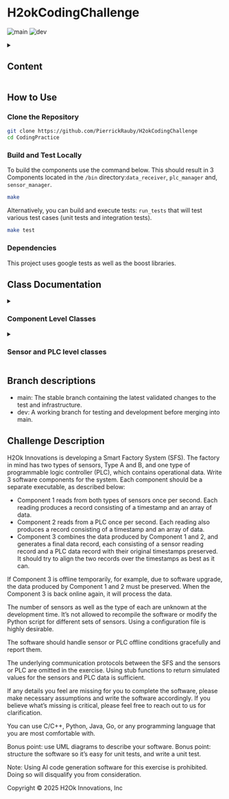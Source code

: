 # H2okCodingChallenge

![main](https://img.shields.io/github/actions/workflow/status/PierrickRauby/H2okCodingChallenge/ci.yml?branch=main&label=main)
![dev](https://img.shields.io/github/actions/workflow/status/PierrickRauby/H2okCodingChallenge/ci.yml?branch=dev&label=dev)

<details><summary><h2>Content</h2></summary>

- [H2okCodingChallenge](#h2okcodingchallenge)
  - [How to Use](#how-to-use)
    - [Clone the Repository](#clone-the-repository)
    - [Build and Test Locally](#build-and-test-locally)
    - [Dependencies](#dependencies)
  - [Class Documentation](#class-documentation)
      - [DataReceiver](#datareceiver)
      - [DeviceManager](#devicemanager)
      - [SensorManager](#sensormanager)
      - [PLCManager](#plcmanager)
      - [PLC](#plc)
      - [Sensor](#sensor)
      - [IoTDevice](#iotdevice)
  - [Branch descriptions](#branch-descriptions)
  - [Challenge Description](#challenge-description)
</details>


## How to Use

### Clone the Repository

```bash
git clone https://github.com/PierrickRauby/H2okCodingChallenge 
cd CodingPractice
```

### Build and Test Locally

To build the components use the command below.
This should result in 3 Components located in the `/bin` directory:`data_receiver`, `plc_manager` and, `sensor_manager`.

   ```bash
   make
   ```

Alternatively, you can build and execute tests:
  `run_tests` that will test various test cases (unit tests and integration tests).

   ```bash
   make test
   ```

### Dependencies

This project uses google tests as well as the boost libraries.

## Class Documentation

<details><summary><h3>Component Level Classes</h3></summary>

#### DataReceiver

The `DataReceiver` class (i.e. Component 3)  responsible for receiving data from sensors and PLCs. It listens on a specified port and handles incoming connections to receive data. The received data is logged in the `data.log` file, ordered by timestamps.

- `void run()`: start the data receiving operations, and start listening for incoming TCP connections
- `void stop()`: stops data receiving operations and cleans up asio objects

#### DeviceManager

The `DeviceManager` is the base class for the `SensorManager` and the `PLCManager` presented below.

- `send_data(bool testing = false)`: Sends data to the `DataReceiver` and manages disconnection and reconnection.
- `get_device_count()`: gets the number of sensor from both type associated to the current manager.
- `get_message_queue()`: gets the data queue to be sent to the receiver.

#### SensorManager

The `SensorManager` class (i.e. Component 1), gets data from the sensors at 1Hz. It retrieves in formation about the number of sensors of Type A and Type B from a configuration file at startup. It also handles deconnection from the `DataReceiver` by buffering the data locally and transmitting it back to the `DataReceiver` once connection is reestablished.

- `add_sensor()`: add a new sensor to the array of sensor pointers and starts it.

Note: the `SensorManager` is derived from the `DeviceManager` class from which it gets most of its functionnalities.

#### PLCManager

The `PLCManager` class (i.e. Component 1), gets data from the plc at 1Hz. It get the information about the number of plcs from a configuration files when started. It also handles deconnection from the `DataReceiver` by buffering the data locally and transmitting it back to the `DataReceiver` once connection is rehestablished.

- `add_plc()`: add a new plc to the array of plc pointers and starts it.

Note: the `PLCManager` is derived from the `DeviceManager` class from which it gets most of its functionnalities.
</details>

<details><summary><h3>Sensor and PLC level classes</h3></summary>

#### PLC

The `PLC` inherits from the `IOTDevice` class, and only exposes a protected method that generates data specific to PLC devices.

- `generate_data()`: Generates data and places it in the queue of the plc manager.

Note: there is an hardcoded "failure" rate of 3% on PLC data to simulate offline sensors conditions for plcs.

#### Sensor

The `Sensor` inherits from the `IOTDevice` class, and only exposes a protected method that generates data specific to sensor devices of each types.

- `generate_data()`: Generates data and places it in the queue of the sensor manager.

Note: there is an hardcoded "failure" rate of 5% on sensor data to simulate offline sensors conditions for plcs.

#### IoTDevice

The `IoTDevice` is the base class for the `Sensor` and the `PLC`. Manages the process of pushing data to the corresponding device manager.

- `start()`: start the data generation thread for the device.
- `stop()`: safely stops the data generation for the device.
</details>


## Branch descriptions

- main: The stable branch containing the latest validated changes to the test and infrastructure.
- dev: A working branch for testing and development before merging into main.

## Challenge Description

H2Ok Innovations is developing a Smart Factory System (SFS). The factory in mind has two
types of sensors, Type A and B, and one type of programmable logic controller (PLC), which
contains operational data. Write 3 software components for the system. Each component should
be a separate executable, as described below:

- Component 1 reads from both types of sensors once per second. Each reading
produces a record consisting of a timestamp and an array of data.
- Component 2 reads from a PLC once per second. Each reading also produces a record
consisting of a timestamp and an array of data.
- Component 3 combines the data produced by Component 1 and 2, and generates a final
data record, each consisting of a sensor reading record and a PLC data record with their
original timestamps preserved. It should try to align the two records over the timestamps
as best as it can.

If Component 3 is offline temporarily, for example, due to software upgrade, the data produced
by Component 1 and 2 must be preserved. When the Component 3 is back online again, it will
process the data.

The number of sensors as well as the type of each are unknown at the development time. It’s
not allowed to recompile the software or modify the Python script for different sets of sensors.
Using a configuration file is highly desirable.

The software should handle sensor or PLC offline conditions gracefully and report them.

The underlying communication protocols between the SFS and the sensors or PLC are omitted
in the exercise. Using stub functions to return simulated values for the sensors and PLC data is
sufficient.

If any details you feel are missing for you to complete the software, please make necessary
assumptions and write the software accordingly. If you believe what’s missing is critical, please
feel free to reach out to us for clarification.

You can use C/C++, Python, Java, Go, or any programming language that you are most
comfortable with.

Bonus point: use UML diagrams to describe your software.
Bonus point: structure the software so it’s easy for unit tests, and write a unit test.

Note: Using AI code generation software for this exercise is prohibited. Doing so will
disqualify you from consideration.

Copyright © 2025 H2Ok Innovations, Inc
